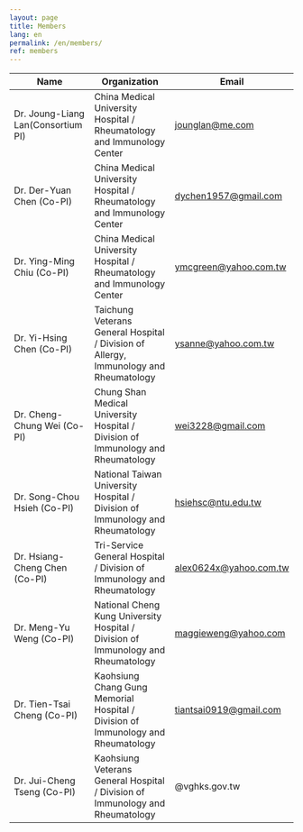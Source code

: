 ```yaml
---
layout: page
title: Members
lang: en
permalink: /en/members/
ref: members
---
```


Name | Organization | Email
--- | --- | ---
Dr. Joung-Liang Lan(Consortium PI) | China Medical University Hospital / Rheumatology and Immunology Center | jounglan@me.com
Dr. Der-Yuan Chen (Co-PI) | China Medical University Hospital / Rheumatology and Immunology Center | dychen1957@gmail.com
Dr. Ying-Ming Chiu (Co-PI) | China Medical University Hospital / Rheumatology and Immunology Center | ymcgreen@yahoo.com.tw
Dr. Yi-Hsing Chen (Co-PI) | Taichung Veterans General Hospital / Division of Allergy, Immunology and Rheumatology  | ysanne@yahoo.com.tw
Dr. Cheng-Chung Wei (Co-PI) | Chung Shan Medical University Hospital /  Division of Immunology and Rheumatology | wei3228@gmail.com
Dr. Song-Chou Hsieh (Co-PI) | National Taiwan University Hospital / Division of Immunology and Rheumatology | hsiehsc@ntu.edu.tw
Dr. Hsiang-Cheng Chen (Co-PI) | Tri-Service General Hospital /  Division of Immunology and Rheumatology | alex0624x@yahoo.com.tw
Dr. Meng-Yu Weng (Co-PI) | National Cheng Kung University Hospital /  Division of Immunology and Rheumatology | maggieweng@yahoo.com
Dr. Tien-Tsai Cheng (Co-PI) | Kaohsiung Chang Gung Memorial Hospital /  Division of Immunology and Rheumatology | tiantsai0919@gmail.com
Dr. Jui-Cheng Tseng (Co-PI) | Kaohsiung Veterans General Hospital /  Division of Immunology and Rheumatology | @vghks.gov.tw
